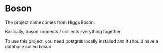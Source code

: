 # Boson
The project name comes from Higgs Boson.

Basically, boson connects / colllects everything together

To use this project, you need postgres locally installed and it should have a database called boson